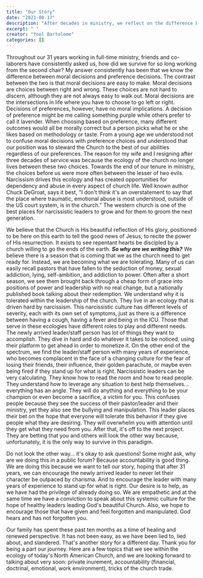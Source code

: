 ```yaml
---
title: "Our Story"
date: "2021-08-17"
description: "After decades in ministry, we reflect on the difference between moral and preference decisions, and the toll of narcissistic church culture. This is our honest account of survival, resignation, and hope for healthier leadership."
excerpt: " "
creator: "Yoel Bartolome"
categories: []
---
```

Throughout our 31 years working in full-time ministry, friends and co-laborers have consistently asked us, how did we survive for so long working from the second chair? My answer consistently has been that we know the difference between moral decisions and preference decisions. The contrast between the two is that moral decisions are easy to make. Moral decisions are choices between right and wrong. These choices are not hard to discern, although they are not always easy to walk out. Moral decisions are the intersections in life where you have to choose to go left or right. Decisions of preferences, however, have no moral implications. A decision of preference might be me calling something purple while others prefer to call it lavender. When choosing based on preference, many different outcomes would all be morally correct but a person picks what he or she likes based on methodology or taste. From a young age we understood not to confuse moral decisions with preference choices and understood that our position was to steward the Church to the best of our abilities regardless of our preferences. The reason for my wife and I resigning after three decades of service was because the ecology of the church no longer lives between these two choices. Towards the end of our tenure in ministry, the choices before us were more often between the lesser of two evils. Narcissism drives this ecology and has created opportunities for dependency and abuse in every aspect of church life. Well known author Chuck DeGroat, says it best, "I don't think it's an overstatement to say that the place where traumatic, emotional abuse is most understood, outside of the US court system, is in the church." The western church is one of the best places for narcissistic leaders to grow and for them to groom the next generation.

We believe that the Church is His beautiful reflection of His glory, positioned to be here on this earth to tell the good news of Jesus, to recite the power of His resurrection. It exists to see repentant hearts be discipled by a church willing to go the ends of the earth. ***So why are we writing this?*** We believe there is a season that is coming that we as the church need to get ready for. Instead, we are becoming what we are tolerating. Many of us can easily recall pastors that have fallen to the seduction of money, sexual addiction, lying, self-ambition, and addiction to power. Often after a short season, we see them brought back through a cheap form of grace into positions of power and leadership with no real change, but a nationally published book talking about their redemption. We understand why it is tolerated within the leadership of the church. They live in an ecology that is driven hard by narcissism. This narcissistic culture has different levels of severity, each with its own set of symptoms, just as there is a difference between having a cough, having a fever and being in the ICU. Those that serve in these ecologies have different roles to play and different needs. The newly arrived leader/staff person has lot of things they want to accomplish. They dive in hard and do whatever it takes to be noticed, using their platform to get ahead in order to monetize it. On the other end of the spectrum, we find the leader/staff person with many years of experience, who becomes complacent in the face of a changing culture for the fear of losing their friends, their influence, their golden parachute, or maybe even being fired if they stand up for what is right. Narcissistic leaders can be very calculating. They know how to read the room and how to read people. They understand how to leverage any situation to best help themselves…everything has an angle. They will do anything and everything to be your champion or even become a sacrifice, a victim for you. This confuses people because they see the success of their pastor/leader and their ministry, yet they also see the bullying and manipulation. This leader places their bet on the hope that everyone will tolerate this behavior if they give people what they are desiring. They will overwhelm you with attention until they get what they need from you. After that, it's off to the next project. They are betting that you and others will look the other way because, unfortunately, it is the only way to survive in this paradigm.

Do not look the other way… it's okay to ask questions! Some might ask, why are we doing this in a public forum? Because accountability is good thing. We are doing this because we want to tell our story, hoping that after 31 years, we can encourage the newly arrived leader to never let their character be outpaced by charisma. And to encourage the leader with many years of experience to stand up for what is right. Our desire is to help, as we have had the privilege of already doing so. We are empathetic and at the same time we have a conviction to speak about this systemic culture for the hope of healthy leaders leading God's beautiful Church. Also, we hope to encourage those that have given and feel forgotten and manipulated. God hears and has not forgotten you.

Our family has spent these past ten months as a time of healing and renewed perspective. It has not been easy, as we have been lied to, lied about, and slandered. That's another story for a different day. Thank you for being a part our journey. Here are a few topics that we see within the ecology of today's North American Church, and we are looking forward to talking about very soon: private inurement, accountability (financial, doctrinal, emotional, work environment), tricks of the church trade.
